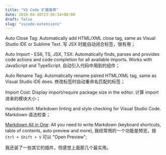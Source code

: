 ```yaml
---
title: "VS Code 扩展推荐"
date: 2018-04-30T23:56:14+08:00
draft: false
slug: "vscode-extensions"
---
```


Auto Close Tag: Automatically add HTML/XML close tag, same as Visual Studio IDE or Sublime Text. 写 JSX 时能自动闭合标签，很有用；

Auto Import - ES6, TS, JSX, TSX: Automatically finds, parses and provides code actions and code completion for all available imports. Works with JavaScript and TypeScript. 自动引入代码中用到的组件；

Auto Rename Tag: Automatically rename paired HTML/XML tag, same as Visual Studio IDE does. 修改标签时自动重命名匹配的标签；

Import Cost: Display import/require package size in the editor. 计算 import 进来的模块大小；

markdownlint: Markdown linting and style checking for Visual Studio Code. Markdown 语法检查；

[Markdown All in One](https://marketplace.visualstudio.com/items?itemName=yzhang.markdown-all-in-one): All you need to write Markdown (keyboard shortcuts, table of contents, auto preview and more), 我经常用的一个功能是预览，按 `Ctrl + Shift + V` 可以 "Open Preview";

我还装了一些其它的插件，但感觉上面那几个最实用。
